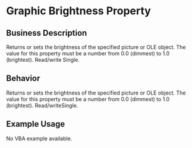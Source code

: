 # Graphic Brightness Property

## Business Description
Returns or sets the brightness of the specified picture or OLE object. The value for this property must be a number from 0.0 (dimmest) to 1.0 (brightest). Read/write Single.

## Behavior
Returns or sets the brightness of the specified picture or OLE object. The value for this property must be a number from 0.0 (dimmest) to 1.0 (brightest). Read/writeSingle.

## Example Usage
No VBA example available.
